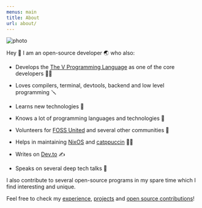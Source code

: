 ```yaml
---
menus: main
title: About
url: about/
---
```



![photo](/images/gophercon.jpg)

Hey 👋 I am an open-source developer 🌏 who also:

- Develops the [The V Programming Language](https://vlang.io) as one of the core developers 🧑‍🏭

- Loves compilers, terminal, devtools, backend and low level programming 🪛

- Learns new technologies 📓

- Knows a lot of programming languages and technologies 🤹

- Volunteers for [FOSS United](https://fossunited.org) and several other communities 🙌

- Helps in maintaining [NixOS](https://nixos.org/) and [catppuccin](https://github.com/catppuccin) 👨‍🚒

- Writes on [Dev.to](https://dev.to/) ✍️

- Speaks on several deep tech talks 🎤

I also contribute to several open-source programs in my spare time which I find interesting and unique.

Feel free to check my [experience](/experience), [projects](/projects) and [open source contributions](/open-source)!
